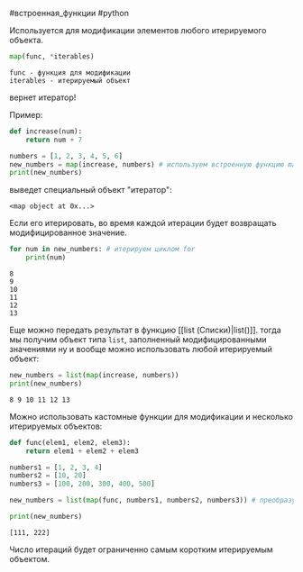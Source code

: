 #встроенная_функции #python 


Используется для модификации элементов любого итерируемого объекта.
```python
map(func, *iterables)
```
	func - функция для модификации
	iterables - итерируемый объект
вернет итератор!

Пример:
```python
def increase(num):
	return num + 7 

numbers = [1, 2, 3, 4, 5, 6] 
new_numbers = map(increase, numbers) # используем встроенную функцию map() 
print(new_numbers)
```
выведет специальный объект "итератор":
```
<map object at 0x...>
```
Если его итерировать, во время каждой итерации будет возвращать модифицированное значение.
```python
for num in new_numbers: # итерируем циклом for
	print(num)
```

```
8
9
10
11
12
13
```
Еще можно передать результат в функцию [[list (Списки)|list()]]. тогда мы получим объект типа `list`, заполненный модифицированными значениями ну и вообще можно использовать любой итерируемый объект:
```python
new_numbers = list(map(increase, numbers))
print(new_numbers)
```

```
8 9 10 11 12 13
```

Можно использовать кастомные функции для модификации и несколько итерируемых объектов:
```python
def func(elem1, elem2, elem3):
	return elem1 + elem2 + elem3

numbers1 = [1, 2, 3, 4]
numbers2 = [10, 20]
numbers3 = [100, 200, 300, 400, 500]

new_numbers = list(map(func, numbers1, numbers2, numbers3)) # преобразуем итератор в список

print(new_numbers)
```

```
[111, 222]
```

Число итераций будет ограниченно самым коротким итерируемым объектом.